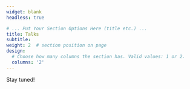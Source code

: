 ```yaml
---
widget: blank
headless: true

# ... Put Your Section Options Here (title etc.) ...
title: Talks
subtitle: 
weight: 2  # section position on page
design:
  # Choose how many columns the section has. Valid values: 1 or 2.
  columns: '2'
---
```

Stay tuned!
